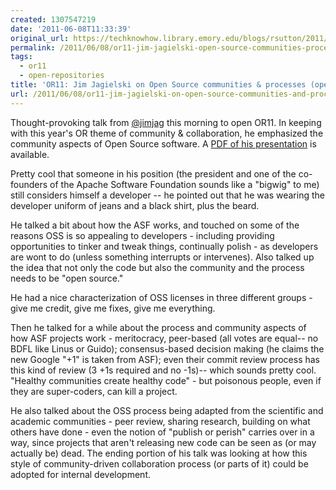 ```yaml
---
created: 1307547219
date: '2011-06-08T11:33:39'
original_url: https://techknowhow.library.emory.edu/blogs/rsutton/2011/06/08/or11-jim-jagielski-open-source-communities-processes-opening-plenary
permalink: /2011/06/08/or11-jim-jagielski-open-source-communities-processes-opening-plenary/
tags:
  - or11
  - open-repositories
title: 'OR11: Jim Jagielski on Open Source communities & processes (opening plenary)'
url: /2011/06/08/or11-jim-jagielski-on-open-source-communities-and-processes-opening-plenary/
---
```



Thought-provoking talk from [@jimjag](https://twitter.com/jimjag) this morning to open OR11. In keeping with this year's OR theme of community &amp; collaboration, he emphasized the community aspects of Open Source software. A [PDF of his presentation](http://people.apache.org/~jim/presos/OR2011/Open_Source_NotJust.pdf) is available.

Pretty cool that someone in his position (the president and one of the co-founders of the Apache Software Foundation sounds like a "bigwig" to me) still considers himself a developer -- he pointed out that he was wearing the developer uniform of jeans and a black shirt, plus the beard.

He talked a bit about how the ASF works, and touched on some of the reasons OSS is so appealing to developers - including providing opportunities to tinker and tweak things, continually polish - as developers are wont to do (unless something interrupts or intervenes). Also talked up the idea that not only the code but also the community and the process needs to be "open source."

He had a nice characterization of OSS licenses in three different groups - give me credit, give me fixes, give me everything.

Then he talked for a while about the process and community aspects of how ASF projects work - meritocracy, peer-based (all votes are equal-- no BDFL like Linus or Guido); consensus-based decision making (he claims the new Google "+1" is taken from ASF); even their commit review process has this kind of review (3 +1s required and no -1s)-- which sounds pretty cool. "Healthy communities create healthy code" - but poisonous people, even if they are super-coders, can kill a project.

He also talked about the OSS process being adapted from the scientific and academic communities - peer review, sharing research, building on what others have done - even the notion of "publish or perish" carries over in a way, since projects that aren't releasing new code can be seen as (or may actually be) dead. The ending portion of his talk was looking at how this style of community-driven collaboration process (or parts of it) could be adopted for internal development.